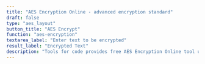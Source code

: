 ```yaml
---
title: "AES Encryption Online - advanced encryption standard"
draft: false
type: "aes_layout"
button_title: "AES Encrypt"
function: "aes-encryption"
textarea_label: "Enter text to be encrypted"
result_label: "Encrypted Text"
description: "Tools for code provides free AES Encryption Online tool using crypto-js wich implements advanced encryption standard in javascript"
---
```


